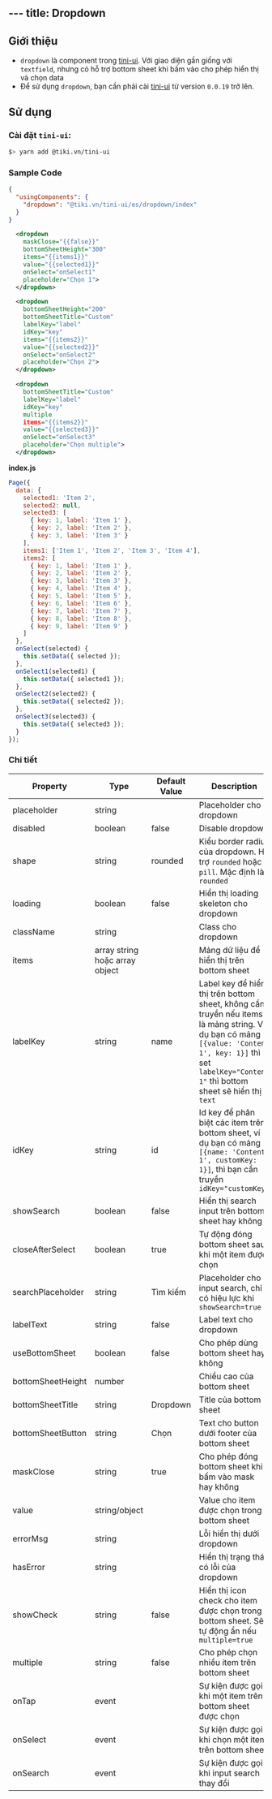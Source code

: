 --- title: Dropdown
---

## Giới thiệu

- `dropdown` là component trong [tini-ui](https://www.npmjs.com/package/@tiki.vn/tini-ui). Với giao diện gần giống với `textfield`, nhưng có hỗ trợ bottom sheet khi bấm vào cho phép hiển thị và chọn data
- Để sử dụng `dropdown`, bạn cần phải cài [tini-ui](https://www.npmjs.com/package/@tiki.vn/tini-ui) từ version `0.0.19` trở lên.

## Sử dụng

### Cài đặt `tini-ui`:

```bash
$> yarn add @tiki.vn/tini-ui
```

### Sample Code

```json title=index.json
{
  "usingComponents": {
    "dropdown": "@tiki.vn/tini-ui/es/dropdown/index"
  }
}
```

```xml title=index.txml
  <dropdown
    maskClose="{{false}}"
    bottomSheetHeight="300"
    items="{{items1}}"
    value="{{selected1}}"
    onSelect="onSelect1"
    placeholder="Chọn 1">
  </dropdown>

  <dropdown
    bottomSheetHeight="200"
    bottomSheetTitle="Custom"
    labelKey="label"
    idKey="key"
    items="{{items2}}"
    value="{{selected2}}"
    onSelect="onSelect2"
    placeholder="Chọn 2">
  </dropdown>

  <dropdown
    bottomSheetTitle="Custom"
    labelKey="label"
    idKey="key"
    multiple
    items="{{items2}}"
    value="{{selected3}}"
    onSelect="onSelect3"
    placeholder="Chọn multiple">
  </dropdown>
```

**index.js**

```js
Page({
  data: {
    selected1: 'Item 2',
    selected2: null,
    selected3: [
      { key: 1, label: 'Item 1' },
      { key: 2, label: 'Item 2' },
      { key: 3, label: 'Item 3' }
    ],
    items1: ['Item 1', 'Item 2', 'Item 3', 'Item 4'],
    items2: [
      { key: 1, label: 'Item 1' },
      { key: 2, label: 'Item 2' },
      { key: 3, label: 'Item 3' },
      { key: 4, label: 'Item 4' },
      { key: 5, label: 'Item 5' },
      { key: 6, label: 'Item 6' },
      { key: 7, label: 'Item 7' },
      { key: 8, label: 'Item 8' },
      { key: 9, label: 'Item 9' }
    ]
  },
  onSelect(selected) {
    this.setData({ selected });
  },
  onSelect1(selected1) {
    this.setData({ selected1 });
  },
  onSelect2(selected2) {
    this.setData({ selected2 });
  },
  onSelect3(selected3) {
    this.setData({ selected3 });
  }
});
```

### Chi tiết

| Property          | Type                           | Default Value | Description                                                                                                                                                                                               |
| ----------------- | ------------------------------ | ------------- | --------------------------------------------------------------------------------------------------------------------------------------------------------------------------------------------------------- |
| placeholder       | string                         |               | Placeholder cho dropdown                                                                                                                                                                                  |
| disabled          | boolean                        | false         | Disable dropdown                                                                                                                                                                                          |
| shape             | string                         | rounded       | Kiểu border radius của dropdown. Hỗ trợ `rounded` hoặc `pill`. Mặc định là `rounded`                                                                                                                      |
| loading           | boolean                        | false         | Hiển thị loading skeleton cho dropdown                                                                                                                                                                    |
| className         | string                         |               | Class cho dropdown                                                                                                                                                                                        |
| items             | array string hoặc array object |               | Mảng dữ liệu để hiển thị trên bottom sheet                                                                                                                                                                |
| labelKey          | string                         | name          | Label key để hiển thị trên bottom sheet, không cần truyền nếu items là mảng string. Ví dụ bạn có mảng `[{value: 'Content 1', key: 1}]` thì set `labelKey="Content 1"` thì bottom sheet sẽ hiển thị `text` |
| idKey             | string                         | id            | Id key để phân biệt các item trên bottom sheet, ví dụ bạn có mảng `[{name: 'Content 1', customKey: 1}]`, thì bạn cần truyền `idKey="customKey"`                                                           |
| showSearch        | boolean                        | false         | Hiển thị search input trên bottom sheet hay không                                                                                                                                                         |
| closeAfterSelect  | boolean                        | true          | Tự động đóng bottom sheet sau khi một item được chọn                                                                                                                                                      |
| searchPlaceholder | string                         | Tìm kiếm      | Placeholder cho input search, chỉ có hiệu lực khi `showSearch=true`                                                                                                                                       |
| labelText         | string                         | false         | Label text cho dropdown                                                                                                                                                                                   |
| useBottomSheet    | boolean                        | false         | Cho phép dùng bottom sheet hay không                                                                                                                                                                      |
| bottomSheetHeight | number                         |               | Chiều cao của bottom sheet                                                                                                                                                                                |
| bottomSheetTitle  | string                         | Dropdown      | Title của bottom sheet                                                                                                                                                                                    |
| bottomSheetButton | string                         | Chọn          | Text cho button dưới footer của bottom sheet                                                                                                                                                              |
| maskClose         | string                         | true          | Cho phép đóng bottom sheet khi bấm vào mask hay không                                                                                                                                                     |
| value             | string/object                  |               | Value cho item được chọn trong bottom sheet                                                                                                                                                               |
| errorMsg          | string                         |               | Lỗi hiển thị dưới dropdown                                                                                                                                                                                |
| hasError          | string                         |               | Hiển thị trạng thái có lỗi của dropdown                                                                                                                                                                   |
| showCheck         | string                         | false         | Hiển thị icon check cho item được chọn trong bottom sheet. Sẽ tự động ẩn nếu `multiple=true`                                                                                                              |
| multiple          | string                         | false         | Cho phép chọn nhiều item trên bottom sheet                                                                                                                                                                |
| onTap             | event                          |               | Sự kiện được gọi khi một item trên bottom sheet được chọn                                                                                                                                                 |
| onSelect          | event                          |               | Sự kiện được gọi khi chọn một item trên bottom sheet                                                                                                                                                      |
| onSearch          | event                          |               | Sự kiện được gọi khi input search thay đổi                                                                                                                                                                |
